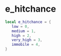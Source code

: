 # e\_hitchance

```lua
local e_hitchance = {
   low = 0,
   medium = 1,
   high = 2,
   very_high = 3,
   immobile = 4,
}
```
